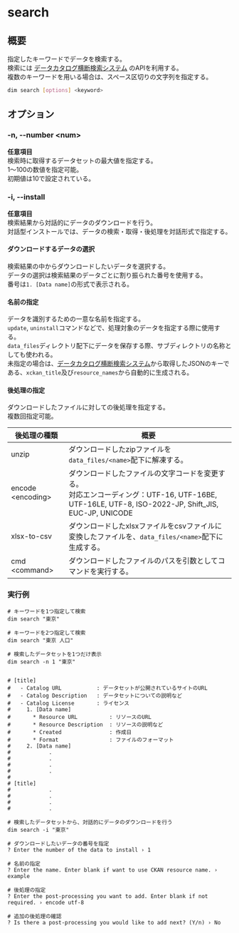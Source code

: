 # search

## 概要

指定したキーワードでデータを検索する。\
検索には [データカタログ横断検索システム](https://search.ckan.jp) のAPIを利用する。\
複数のキーワードを用いる場合は、スペース区切りの文字列を指定する。

```bash
dim search [options] <keyword>
```

## オプション

### -n, --number \<num\>

**任意項目**\
検索時に取得するデータセットの最大値を指定する。\
1～100の数値を指定可能。\
初期値は10で設定されている。

### -i, --install

**任意項目**\
検索結果から対話的にデータのダウンロードを行う。\
対話型インストールでは、データの検索・取得・後処理を対話形式で指定する。

#### ダウンロードするデータの選択

検索結果の中からダウンロードしたいデータを選択する。\
データの選択は検索結果のデータごとに割り振られた番号を使用する。\
番号は`1. [Data name]`の形式で表示される。

#### 名前の指定

データを識別するための一意な名前を指定する。\
`update`, `uninstall`コマンドなどで、処理対象のデータを指定する際に使用する。\
`data_files`ディレクトリ配下にデータを保存する際、サブディレクトリの名称としても使われる。\
未指定の場合は、[データカタログ横断検索システム](https://search.ckan.jp)から取得したJSONのキーである、`xckan_title`及び`resource_names`から自動的に生成される。

#### 後処理の指定

ダウンロードしたファイルに対しての後処理を指定する。\
複数回指定可能。

| 後処理の種類              | 概要                                                                                                                |
| ------------------- | ----------------------------------------------------------------------------------------------------------------- |
| unzip               | ダウンロードしたzipファイルを`data_files/<name>`配下に解凍する。                                                                       |
| encode \<encoding\> | ダウンロードしたファイルの文字コードを変更する。<br>対応エンコーディング：UTF-16, UTF-16BE, UTF-16LE, UTF-8, ISO-2022-JP, Shift_JIS, EUC-JP, UNICODE |
| xlsx-to-csv         | ダウンロードしたxlsxファイルをcsvファイルに変換したファイルを、`data_files/<name>`配下に生成する。                                                    |
| cmd \<command\>     | ダウンロードしたファイルのパスを引数としてコマンドを実行する。                                                                                   |

### 実行例

```
# キーワードを1つ指定して検索
dim search "東京"

# キーワードを2つ指定して検索
dim search "東京 人口"

# 検索したデータセットを1つだけ表示
dim search -n 1 "東京"


# [title]
#   - Catalog URL           : データセットが公開されているサイトのURL
#   - Catalog Description   : データセットについての説明など
#   - Catalog License       : ライセンス
#     1. [Data name]
#       * Resource URL          : リソースのURL
#       * Resource Description  : リソースの説明など
#       * Created               : 作成日
#       * Format                : ファイルのフォーマット
#     2. [Data name]
#            .
#            .
#            .
#            .
#
# [title]
#            .
#            .
#            .
#            .
```

```
# 検索したデータセットから、対話的にデータのダウンロードを行う
dim search -i "東京"

# ダウンロードしたいデータの番号を指定
? Enter the number of the data to install › 1

# 名前の指定
? Enter the name. Enter blank if want to use CKAN resource name. › example

# 後処理の指定
? Enter the post-processing you want to add. Enter blank if not required. › encode utf-8

# 追加の後処理の確認
? Is there a post-processing you would like to add next? (Y/n) › No
```
